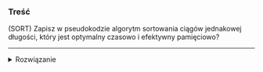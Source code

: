 ### Treść
(SORT)
Zapisz w pseudokodzie algorytm sortowania ciągów jednakowej długości, który jest optymalny czasowo i efektywny pamięciowo?

------
<details><summary>Rozwiązanie</summary>
<p>

n-liczba ciągów 
k - uniwersum
m długość ciągu
jeśli elementy ciągów pochodzą z uniwersum, to będziemy sortować stablilnie od końca do początku ciągu counting sortem
zł czas O((n+k)m) 
zł pam O(n+k)
wpp
jak nie pochodzą w uniwersum, to podmieniamy countsort na np zrandomizowany quicksort
wtedy 
średnia zł czas O(nlogn * m)
zł pam O(n)